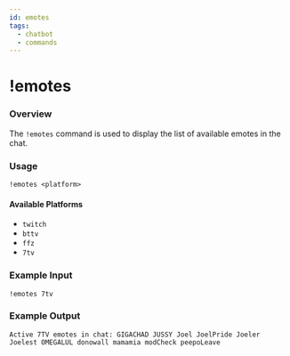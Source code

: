 ```yaml
---
id: emotes 
tags:
  - chatbot
  - commands
---
```

# !emotes

### Overview

The `!emotes` command is used to display the list of available emotes in the chat.

### Usage

```
!emotes <platform>
```

#### Available Platforms

- `twitch`
- `bttv`
- `ffz`
- `7tv`

### Example Input

```
!emotes 7tv
```

### Example Output

```
Active 7TV emotes in chat: GIGACHAD JUSSY Joel JoelPride Joeler Joelest OMEGALUL donowall mamamia modCheck peepoLeave 
```

